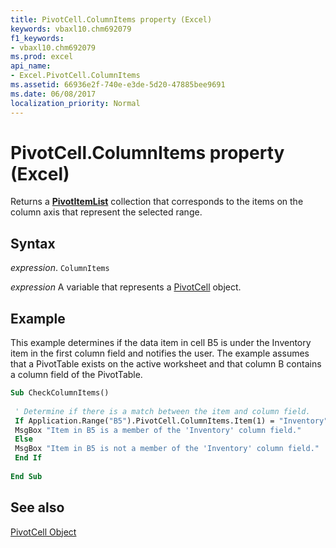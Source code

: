 ```yaml
---
title: PivotCell.ColumnItems property (Excel)
keywords: vbaxl10.chm692079
f1_keywords:
- vbaxl10.chm692079
ms.prod: excel
api_name:
- Excel.PivotCell.ColumnItems
ms.assetid: 66936e2f-740e-e3de-5d20-47885bee9691
ms.date: 06/08/2017
localization_priority: Normal
---
```



# PivotCell.ColumnItems property (Excel)

Returns a  **[PivotItemList](Excel.PivotItemList.md)** collection that corresponds to the items on the column axis that represent the selected range.


## Syntax

_expression_. `ColumnItems`

_expression_ A variable that represents a [PivotCell](Excel.PivotCell.md) object.


## Example

This example determines if the data item in cell B5 is under the Inventory item in the first column field and notifies the user. The example assumes that a PivotTable exists on the active worksheet and that column B contains a column field of the PivotTable.


```vb
Sub CheckColumnItems() 
 
 ' Determine if there is a match between the item and column field. 
 If Application.Range("B5").PivotCell.ColumnItems.Item(1) = "Inventory" Then 
 MsgBox "Item in B5 is a member of the 'Inventory' column field." 
 Else 
 MsgBox "Item in B5 is not a member of the 'Inventory' column field." 
 End If 
 
End Sub
```


## See also


[PivotCell Object](Excel.PivotCell.md)

